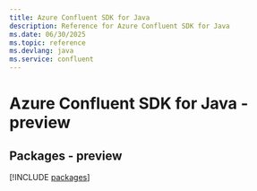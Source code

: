```yaml
---
title: Azure Confluent SDK for Java
description: Reference for Azure Confluent SDK for Java
ms.date: 06/30/2025
ms.topic: reference
ms.devlang: java
ms.service: confluent
---
```

# Azure Confluent SDK for Java - preview
## Packages - preview
[!INCLUDE [packages](confluent-index.md)]